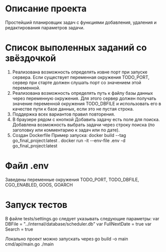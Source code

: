 # Описание проекта
Простейший планировщик задач с функциями добавления, удаления и редактирования параметров задачи.

# Список выполенных заданий со звёздочкой
1. Реализована возможность определять извне порт при запуске сервера. Если существует переменная окружения TODO_PORT, сервер при старте должен слушать порт со значением этой переменной. 
2. Реализована возможность определять путь к файлу базы данных через переменную окружения. Для этого сервер должен получать значение переменной окружения TODO_DBFILE и использовать его в качестве пути к базе данных, если это не пустая строка.
3. Поддержка всех вариантов правил повторения.
4. В браузере рядом с кнопкой Добавить задачу есть поле для поиска. Добавлена возможность выбрать задачи через строку поиска (по заголовку или комментарию к задач или по дате).
5. Создан Dockerfile
Пример запуска:
docker build --tag go_final_project:latest .
docker run -it --env-file .env  -d go_final_project:latest

# Файл .env 
Заведены переменные окружения TODO_PORT, TODO_DBFILE, CGO_ENABLED, GOOS, GOARCH

# Запуск тестов 
В файле tests/settings.go следует указывать следующие параметры:
var DBFile = "../internal/database/scheduler.db"
var FullNextDate = true
var Search = true

Локально проект можно запускать через 
go build -o main cmd/api/main.go 
./main